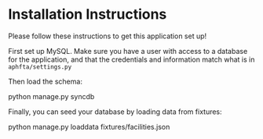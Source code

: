 # Installation Instructions

Please follow these instructions to get this application set up!

First set up MySQL. Make sure you have a user with access to a database for the application, and that the credentials and information match what is in `aphfta/settings.py`

Then load the schema:

  python manage.py syncdb

Finally, you can seed your database by loading data from fixtures:

  python manage.py loaddata fixtures/facilities.json
